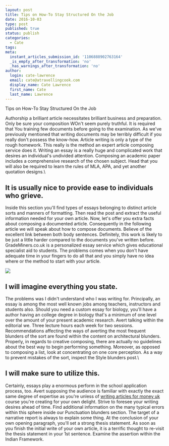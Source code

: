 ```yaml
---
layout: post
title: Tips on How-To Stay Structured On the Job
date: 2016-10-03
type: post
published: true
status: publish
categories:
  - Cate
tags:
meta:
  instant_articles_submission_id: '1106888902763164'
  _is_empty_after_transformation: 'no'
  _has_warnings_after_transformation: 'no'
author:
  login: cate-lawrence
  email: cate@atravellingcook.com
  display_name: Cate Lawrence
  first_name: Cate
  last_name: Lawrence
---
```

Tips on How-To Stay Structured On the Job

Authorship a brilliant article necessitates brilliant business and
preparation. Only be sure your composition WOn't seem purely truthful.
It is required that You training few documents before going to the
examination. As we've previously mentioned that writing documents may be
terribly difficult if you really don't possess the know-how. Article
writing is only a type of the rough homework. This really is the method
an expert article composing service does it. Writing an essay is a
really huge and complicated work that desires an individual's undivided
attention. Composing an academic paper includes a comprehensive research
of the chosen subject. Head that you will also be required to learn the
rules of MLA, APA, and yet another quotation designs.\

It is usually nice to provide ease to individuals who grieve.
-------------------------------------------------------------

Inside this section you'll find types of essays belonging to distinct
article sorts and manners of formatting. Then read the post and extract
the useful information needed for your own article. Now, let's offer you
extra facts about composing a documented article. Consequently in the
following article we will speak about how to compose documents. Believe
of the excellent link between both body sentences. Definitely, this work
is likely to be just a little harder compared to the documents you've
written before. GradeMiners.co.uk is a personalized essay service which
gives educational specialist aid to students. The problems comes when
you don't have adequate time in your fingers to do all that and you
simply have no idea where or the method to start with your article.

![](rw-import/931267_1_0827-RNEBRASKA_standard.jpg?alias=standard_600x400)

I will imagine everything you state.
------------------------------------

The problems was I didn't understand who I was writing for. Principally,
an essay is among the most well known jobs among teachers, instructors
and students also. Should you need a custom essay for biology, you'll
have a author having an college degree in biology that's a minimum of
one level over the amount of your present academic research. Avert
talking within the editorial we. Three lecture hours each week for two
sessions. Recommendations affecting the ways of averting the most
frequent blunders of the sort are found within the content on
architectural blunders. Properly, in regards to creative composing,
there are actually no guidelines about the best way to begin performing
something. Moreover, as opposed to composing a list, look at
concentrating on one core perception. As a way to prevent mistakes of
the sort, inspect the Style blunders post.\

I will make sure to utilize this.
---------------------------------

Certainly, essays play a enormous perform in the school application
process, too. Avert supposing the audience is familiar with exactly the
exact same degree of expertise as you're unless of [writing articles for
money uk](http://topessaysforsale.com/) course you're creating for your
own delight. Strive to foresee your writing desires ahead of time. Find
additional information on the many typical errors within this sphere
inside our Punctuation blunders section. The target of a narrative
report is always to explain some thing. At the conclusion of your own
opening paragraph, you'll set a strong thesis statement. As soon as you
finish the initial write of your own article, it is a terrific thought
to re-visit the thesis statement in your 1st sentence. Examine the
assertion within the Indian Framework.

